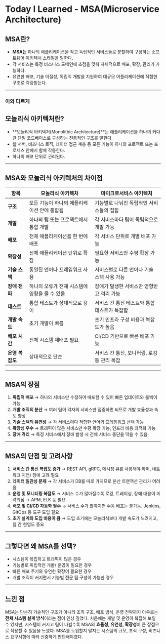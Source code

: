 # Today I Learned - MSA(Microservice Architecture)

## MSA란?

- **MSA는** 하나의 애플리케이션을 작고 독립적인 서비스들로 분할하여 구성하는 소프트웨어 아키텍처 스타일을 말한다.
- 각 서비스는 특정 비스니스 도메인에 초점을 맞춰 자체적으로 배포, 확장, 관리가 가능하다.
- 유연한 배포, 기술 이질성, 독립적 개발을 지원하여 대규모 어플리케이션에 적합한 구조로 각광받는다.

---


### 이와 다르게 
## 모놀리식 아키텍처란?

- **모놀리식 아키텍처(Monolithic Architecture)**는 애플리케이션을 하나의 커다란 단일 코드베이스로 구성하는 전통적인 구조를 말한다.
- 웹 서버, 비즈니스 로직, 데이터 접근 계층 등 모든 기능이 하나의 프로젝트 또는 프로세스 안에서 함께 작동한다.
- 하나의 배포 단위로 관리된다.

---


## MSA와 모놀리식 아키텍처의 차이점


| 항목           | 모놀리식 아키텍처                                | 마이크로서비스 아키텍처                          |
|----------------|--------------------------------------------------|--------------------------------------------------|
| **구조**       | 모든 기능이 하나의 애플리케이션 안에 통합됨     | 기능별로 나눠진 독립적인 서비스들의 집합        |
| **개발**       | 하나의 팀 또는 프로젝트에서 통합 개발           | 각 서비스마다 팀이 독립적으로 개발 가능         |
| **배포**       | 전체 애플리케이션을 한 번에 배포                | 각 서비스 단위로 개별 배포 가능                 |
| **확장성**     | 전체 애플리케이션 단위로 확장                   | 필요한 서비스만 수평 확장 가능                  |
| **기술 스택**  | 통일된 언어나 프레임워크 사용                   | 서비스별로 다른 언어나 기술 스택 사용 가능     |
| **장애 전파**  | 하나의 오류가 전체 시스템에 영향을 줄 수 있음  | 장애가 발생한 서비스만 영향받고 격리 가능       |
| **테스트**     | 통합 테스트가 상대적으로 용이                   | 서비스 간 통신 테스트와 통합 테스트가 복잡함   |
| **개발 속도**  | 초기 개발이 빠름                                | 초기 인프라 구성 비용과 복잡도가 높음           |
| **배포 시간**  | 전체 시스템 재배포 필요                         | CI/CD 기반으로 빠른 배포 가능                   |
| **운영 복잡도**| 상대적으로 단순                                 | 서비스 간 통신, 모니터링, 로깅 등 관리 복잡     |

---


## MSA의 장점
1. **독립적 배포**
→ 하나의 서비스만 수정하여 배포할 수 있어 빠른 업데이트와 롤백이 가능
2. **개발 조직의 분산**
→ 여러 팀이 각자의 서비스만 집중하면 되므로 개발 효율성과 속도 향상
3. **기술 스택의 유연성**
→ 각 서비스마다 적합한 언어와 프레임워크 선택 가능
4. **확장성 우수**
→ 트래픽이 많은 서비스만 수평 확장 가능, 인프라 비용 최적화 가능
5. **장애 격리**
→ 특정 서비스에서 장애 발생 시 전체 서비스 중단을 막을 수 있음

---


## MSA의 단점 및 고려사항
1. **서비스 간 통신 복잡도 증가**
→ REST API, gRPC, 메시징 큐를 사용해야 하며, 네트워크 지연/ 장애 고려 필요 
2. **데이터 일관성 문제**
→ 각 서비스가 DB를 따로 가지므로 분산 트랜잭션 관리가 어려움
3. **운영 및 모니터링 복잡도**
→ 서비스 수가 많아질수록 로깅, 트레이싱, 장애 대응이 어려워짐 → APM, ELK 등 필요 
4. **배포 및 CI/CD 자동화 필수**
→ 서비스 수가 많아지면 수동 배포는 불가능. Jenkins, GitOps 등 도구 도입 필요 
5. **초기 설계와 도입 비용이 큼**
→ 도입 초기에는 모놀리식보다 개발 속도가 느려지고, 팀 간 현업도 중요

--- 


## 그렇다면 왜 MSA를 선택?
- 시스템이 복잡하고 트래픽이 많은 경우
- 기능별로 독립적인 개발/ 운영이 필요한 경우
- 빠른 배포 주기와 유연한 확장이 필요한 경우
- 개발 조직이 커지면서 기능별 전문 팀 구성이 가능한 경우

--- 


## 느낀 점
MSA는 단순히 기술적인 구조가 아니라 조직 구조, 배포 방식, 운영 전략까지 아우르는 **전체 시스템 설계 방식**이라는 점이 인상 깊었다.
처음에는 개발 및 운영이 복잡해 보일 수 있지만, 시스템이 커지고 팀이 나뉠수록 MSA의 **효율성, 유연성, 확장성**이 큰 장점으로 작용할 수 있음을 느꼈다.
MSA를 도입할지 말지는 시스템의 규모, 조직 구성, 비즈니스 요구사항에 따라 신중하게 판단해야겠다.